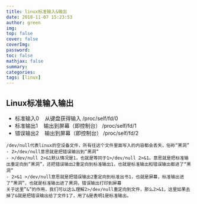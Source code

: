 ```yaml
---
title: linux标准输入&输出
date: 2018-11-07 15:23:53
author: green
img: 
top: false
cover: false
coverImg: 
password: 
toc: false
mathjax: false
summary: 
categories: 
tags: [linux]
---
```


## Linux标准输入输出

- 标准输入0    从键盘获得输入 /proc/self/fd/0 
- 标准输出1    输出到屏幕（即控制台） /proc/self/fd/1 
- 错误输出2    输出到屏幕（即控制台） /proc/self/fd/2 

```
/dev/null代表linux的空设备文件，所有往这个文件里面写入的内容都会丢失，俗称“黑洞” 
- 2>/dev/null意思就是把错误输出到“黑洞” 
- >/dev/null 2>&1默认情况是1，也就是等同于1>/dev/null 2>&1。意思就是把标准输出重定向到“黑洞”，还把错误输出2重定向到标准输出1，也就是标准输出和错误输出都进了“黑洞” 
- 2>&1 >/dev/null意思就是把错误输出2重定向到标准出书1，也就是屏幕，标准输出进了“黑洞”，也就是标准输出进了黑洞，错误输出打印到屏幕 
关于这里”&”的作用，我们可以这么理解2>/dev/null重定向到文件，那么2>&1，这里如果去掉了&就是把错误输出给了文件1了，用了&是表明1是标准输出。
```